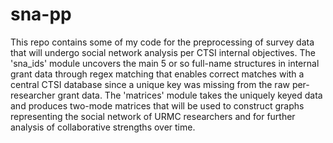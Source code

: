 # sna-pp
This repo contains some of my code for the preprocessing of survey data that will undergo social network analysis per CTSI internal objectives. The 'sna_ids' module uncovers the main 5 or so full-name structures in internal grant data through regex matching that enables correct matches with a central CTSI database since a unique key was missing from the raw per-researcher grant data. The 'matrices' module takes the uniquely keyed data and produces two-mode matrices that will be used to construct graphs representing the social network of URMC researchers and for further analysis of collaborative strengths over time.
